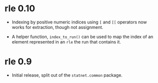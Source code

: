 # rle 0.10

* Indexing by positive numeric indices using `[` and `[[` operators now works for extraction, though not assignment.

* A helper function, `index_to_run()` can be used to map the index of an element represented in an `rle` the run that contains it.

# rle 0.9

* Initial release, split out of the `statnet.common` package.
